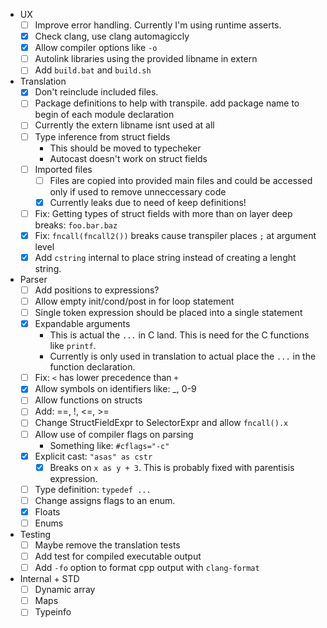 - UX
    - [ ] Improve error handling. Currently I'm using runtime asserts.
    - [x] Check clang, use clang automagiccly
    - [x] Allow compiler options like `-o`
    - [ ] Autolink libraries using the provided libname in extern
    - [ ] Add `build.bat` and `build.sh`
- Translation
    - [x] Don't reinclude included files.
    - [ ] Package definitions to help with transpile. add package name to begin of each module declaration
    - [ ] Currently the extern libname isnt used at all
    - [ ] Type inference from struct fields
        - This should be moved to typecheker
        - Autocast doesn't work on struct fields
    - [ ] Imported files
        - [ ] Files are copied into provided main files and could be accessed only if used to remove unneccessary code
        - [x] Currently leaks due to need of keep definitions!
    - [ ] Fix: Getting types of struct fields with more than on layer deep breaks: `foo.bar.baz`
    - [x] Fix: `fncall(fncall2())` breaks cause transpiler places `;` at argument level
    - [x] Add `cstring` internal to place string instead of creating a lenght string.
- Parser
    - [ ] Add positions to expressions?
    - [ ] Allow empty init/cond/post in for loop statement
    - [ ] Single token expression should be placed into a single statement
    - [x] Expandable arguments
        - This is actual the `...` in C land. This is need for the C functions like `printf`.
        - Currently is only used in translation to actual place the `...` in the function declaration.
    - [ ] Fix: `<` has lower precedence than `+`
    - [x] Allow symbols on identifiers like: _, 0-9
    - [ ] Allow functions on structs
    - [ ] Add: ==, !, <=, >=
    - [ ] Change StructFieldExpr to SelectorExpr and allow `fncall().x`
    - [ ] Allow use of compiler flags on parsing
        - Something like: `#cflags="-c"`
    - [x] Explicit cast: `"asas" as cstr`
        - [x] Breaks on `x as y + 3`. This is probably fixed with parentisis expression.
    - [ ] Type definition: `typedef ...`
    - [ ] Change assigns flags to an enum.
    - [x] Floats
    - [ ] Enums
- Testing
    - [ ] Maybe remove the translation tests
    - [ ] Add test for compiled executable output
    - [ ] Add `-fo` option to format cpp output with `clang-format`
- Internal + STD
    - [ ] Dynamic array
    - [ ] Maps
    - [ ] Typeinfo
